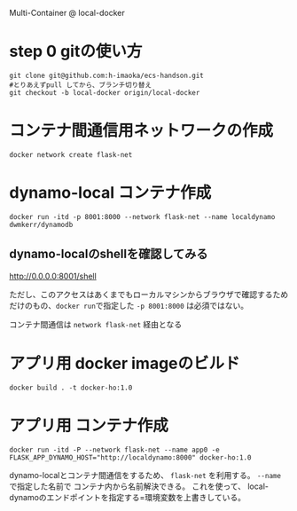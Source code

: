Multi-Container @ local-docker

# step 0 gitの使い方

```
git clone git@github.com:h-imaoka/ecs-handson.git
#とりあえずpull してから、ブランチ切り替え
git checkout -b local-docker origin/local-docker
```

# コンテナ間通信用ネットワークの作成
`docker network create flask-net`

# dynamo-local コンテナ作成
`docker run -itd -p 8001:8000 --network flask-net --name localdynamo dwmkerr/dynamodb`

## dynamo-localのshellを確認してみる
http://0.0.0.0:8001/shell

ただし、このアクセスはあくまでもローカルマシンからブラウザで確認するためだけのもの、`docker run`で指定した `-p 8001:8000` は必須ではない。

コンテナ間通信は `network flask-net` 経由となる

# アプリ用 docker imageのビルド
`docker build . -t docker-ho:1.0`

# アプリ用 コンテナ作成
`docker run -itd -P --network flask-net --name app0 -e FLASK_APP_DYNAMO_HOST="http://localdynamo:8000" docker-ho:1.0`

dynamo-localとコンテナ間通信をするため、 `flask-net` を利用する。
`--name` で指定した名前で コンテナ内から名前解決できる。
これを使って、 local-dynamoのエンドポイントを指定する=環境変数を上書きしている。
